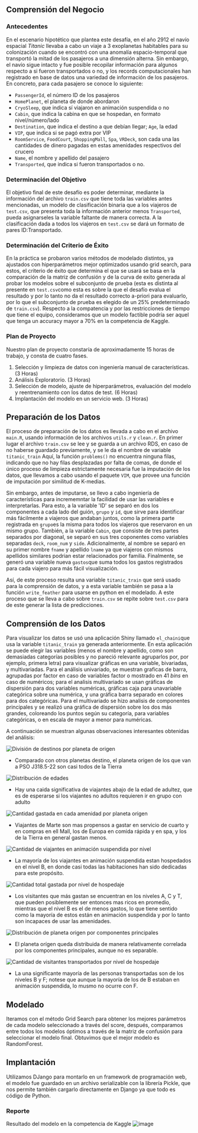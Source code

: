 ## Comprensión del Negocio

### Antecedentes

En el escenario hipotético que plantea este desafía, en el año 2912 el navío espacial *Titanic* llevaba a cabo un viaje a 3 exoplanetas habitables para su colonización cuando se encontró con una anomalía espacio-temporal que transportó la mitad de los pasajeros a una dimensión alterna. Sin embargo, el navío sigue intacto y fue posible recopilar información para algunos respecto a si fueron transportados o no, y los records computacionales han registrado en base de datos una variedad de información de los pasajeros. En concreto, para cada pasajero se conoce lo siguiente:
- `PassengerId`, el número ID de los pasajeros
- `HomePlanet`, el planeta de donde abordaron
- `CryoSleep`, que indica sí viajaron en animación suspendida o no
- `Cabin`, que indica la cabina en que se hospedan, en formato nivel/número/lado
- `Destination`, que indica el destino a que debían llegar; `Age`, la edad
- `VIP`, que indica si se pagó extra por VIP
- `RoomService`, `FoodCourt`, `ShoppingMall`, `Spa`, `VRDeck`, son cada una las cantidades de dinero pagadas en estas amenidades respectivos del crucero
- `Name`, el nombre y apellido del pasajero
- `Transported`, que indica si fueron transportados o no. 

### Determinación del Objetivo

El objetivo final de este desafío es poder determinar, mediante la información del archivo `train.csv` que tiene toda las variables antes mencionadas, un modelo de clasificación binaria que a los viajeros de `test.csv`, que presenta toda la información anterior menos `Transported`, pueda asignarseles la variable faltante de manera correcta. A la clasificación dada a todos los viajeros en `test.csv` se dará un formato de pares ID:Transportado.

### Determinación del Criterio de Éxito

En la práctica se probaron varios métodos de modelado distintos, ya ajustados con hiperparámetros mejor optimizados usando grid search, para estos, el criterio de éxito que determina el que se usará se basa en la comparación de la matriz de confusión y de la curva de exito generada al probar los modelos sobre el subconjunto de prueba (esta es distinta al presente en `test.csv`como esta es sobre la que el desafío evalua el resultado y por lo tanto no da el resultado correcto a-priori para evaluarlo, por lo que el subconjunto de prueba es elegido de un 25% predeterminado de `train.csv`). Respecto a la compatencia y por las restricciones de tiempo que tiene el equipo, consideramos que un modelo factible podría ser aquel que tenga un accuracy mayor a 70% en la competencia de Kaggle.

### Plan de Proyecto

Nuestro plan de proyecto constaría de aproximadamente 15 horas de trabajo, y consta de cuatro fases.
1. Selección y limpieza de datos con ingeniería manual de características. (3 Horas)
2. Análisis Exploratorio. (3 Horas)
3. Selección de modelo, ajuste de hiperparámetros, evaluación del modelo y reentrenamiento con los datos de test. (6 Horas)
4. Implantación del modelo en un servicio web. (3 Horas)

## Preparación de los Datos
El proceso de preparación de los datos es llevada a cabo en el archivo `main.R`, usando información de los archivos `utils.r` y `clean.r`. En primer lugar el archivo `train.csv` se lee y se guarda a un archivo RDS, en caso de no haberse guardado previamente, y se le da el nombre de variable `titanic_train` Aquí, la función `problems()` no encuentra ninguna filas, indicando que no hay filas desplazadas por falta de comas, de donde el único proceso de limpieza estrictamente necesaria fue la imputación de los datos, que llevamos a cabo usando el paquete `VIM`, que provee una función de imputación por similitud de K-medias. 

Sin embargo, antes de imputarse, se llevo a cabo ingeniería de características para incrememntar la facilidad de usar las variables e interpretarlas. Para esto, a la variable 'ID' se separó en dos los componentes a cada lado del guión, `grupo` y `id`, que sirve para identificar más fácilmente a viajeros que andaban juntos, como la primera parte registrada en `grupo`es la misma para todos los viajeros que reservaron en un mismo grupo. También, a la variable `Cabin`, que consiste de tres partes separados por diagonal, se separó en sus tres coponentes como variables separadas `deck`, `room_num` y `side`. Adicionalmente, al nombre se separó en su primer nombre `fname` y apellido `lname` ya que viajeros con mismos apellidos similares podrian estar relacionados por familia. Finalmente, se generó una variable nueva `gastos`que suma todos los gastos registrados para cada viajero para más fácil visualización.

Así, de este proceso resulta una variable `titanic_train` que será usado para la comprensión de datos, y a esta variable también se pasa a la función `write_feather` para usarse en python en el modelado. A este proceso que se lleva a cabo sobre `train.csv` se repite sobre `test.csv` para de este generar la lista de predicciones.

## Comprensión de los Datos

Para visualizar los datos se usó una aplicación Shiny llamado `el_chaini`que usa la variable `titanic_train` ya generada anteriormente. En esta aplicación se puede elegir las variables (menos el nombre y apellido, como son demasiadas categorías posibles y no pareció relevante agruparlos por, por ejemplo, primera letra) para visualizar gráficas en una variable, bivariadas, y multivariadas. Para el análisis univariado, se muestran graficas de barra, agrupadas por factor en caso de variables factor o mostrado en 41 *bins* en caso de numéricos; para el analisis multivariado se usan gráficas de dispersión para dos variables numéricas, gráficas caja para unavariable categórica sobre una numérica, y una gráfica barra separado en colores para dos categóricas. Para el multivariado se hizo analisis de componentes principales y se realizó una gráfica de dispersión sobre los dos más grandes, coloreando los puntos según su categoría, para variables categóricas, o en escala de mayor a menor para numéricas.

A continuación se muestran algunas observaciones interesantes obtenidas del análisis:

![División de destinos por planeta de origen](https://github.com/JavierCorralLizarraga/MineriaDeDatos/blob/main/Final/spaceship-titanic/img/destino-homeplanet.png)
- Comparado con otros planetas destino, el planeta origen de los que van a PSO J318.5-22 son casi todos de la Tierra


![Distribución de edades](https://github.com/JavierCorralLizarraga/MineriaDeDatos/blob/main/Final/spaceship-titanic/img/edad.png)
- Hay una caida significativa de viajantes abajo de la edad de adultez, que es de esperarse si los viajantes no adultos requieren ir en grupo con adulto


![Cantidad gastada en cada amenidad por planeta origen](https://github.com/JavierCorralLizarraga/MineriaDeDatos/blob/main/Final/spaceship-titanic/img/gastos-by-homeplanet.png)
- Viajantes de Marte son mas propensos a gastar en servicio de cuarto y en compras en ell Mall, los de Europa en comida rápida y en spa, y los de la Tierra en general gastan menos.


![Cantidad de viajantes en animación suspendida por nivel](https://github.com/JavierCorralLizarraga/MineriaDeDatos/blob/main/Final/spaceship-titanic/img/cryosleep.png)
- La mayoría de los viajantes en animación suspendida estan hospedados en el nivel B, en donde casi todas las habitaciones han sido dedicadas para este propósito.


![Cantidad total gastada por nivel de hospedaje](https://github.com/JavierCorralLizarraga/MineriaDeDatos/blob/main/Final/spaceship-titanic/img/gastos-deck.png)
- Los visitantes que más gastan se encuentran en los niveles A, C y T, que pueden posiblemente ser entonces mas ricos en promedio, mientras que el nivel B es el de menos gastos, lo que tiene sentido como la mayoría de estos están en animación suspendida y por lo tanto son incapaces de usar las amenidades.



![Distribución de planeta origen por componentes principales](https://github.com/JavierCorralLizarraga/MineriaDeDatos/blob/main/Final/spaceship-titanic/img/multivariado.png)
- El planeta orígen queda distribuida de manera relativamente correlada por los componentes principales, aunque no es separable.


![Cantidad de visitantes transportados por nivel de hospedaje](https://github.com/JavierCorralLizarraga/MineriaDeDatos/blob/main/Final/spaceship-titanic/img/transported-deck.png)
- La una significante mayoría de las personas transportadas son de los niveles B y F; notese que aunque la mayoría de los de B estaban en animación suspendida, lo musmo no ocurre con F.


## Modelado
Iteramos con el método Grid Search para obtener los mejores parámetros de cada modelo seleccionado a través del score, después, comparamos entre todos los modelos óptimos a través de la matriz de confusión para seleccionar el modelo final. Obtuvimos que el mejor modelo es RandomForest.
## Implantación
Utilizamos DJango para montarlo en un framework de programación web, el modelo fue guardado en un archivo serializable con la librería Pickle, que nos permite también cargarlo directamente en Django ya que todo es código de Python. 
### Reporte
Resultado del modelo en la competencia de Kaggle
![image](https://user-images.githubusercontent.com/36738020/172203096-7e965a82-fb83-489e-a613-8e4982ed31c6.png)


